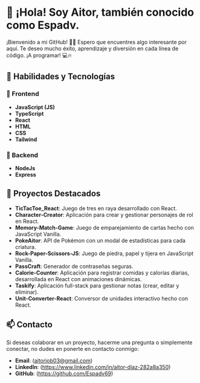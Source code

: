 
# 👋 ¡Hola! Soy Aitor, también conocido como Espadv.

¡Bienvenido a mi GitHub! 🚀✨ Espero que encuentres algo interesante por aquí. Te deseo mucho éxito, aprendizaje y diversión en cada línea de código. ¡A programar! 💻🔥

## 🚀 Habilidades y Tecnologías

### 🌟 Frontend

- **JavaScript (JS)**
- **TypeScript**
- **React**
- **HTML**
- **CSS**
- **Tailwind**

### 🌟 Backend

- **NodeJs**
- **Express**

## 🥇 Proyectos Destacados

- **TicTacToe_React**: Juego de tres en raya desarrollado con React.
- **Character-Creator**: Aplicación para crear y gestionar personajes de rol en React.
- **Memory-Match-Game**: Juego de emparejamiento de cartas hecho con JavaScript Vanilla.
- **PokeAitor**: API de Pokémon con un modal de estadísticas para cada criatura.
- **Rock-Paper-Scissors-JS**: Juego de piedra, papel y tijera en JavaScript Vanilla.
- **PassCraft**: Generador de contraseñas seguras.
- **Calorie-Counter**: Aplicación para registrar comidas y calorías diarias, desarrollada en React con animaciones dinámicas.
- **Taskify**: Aplicación full-stack para gestionar notas (crear, editar y eliminar).
- **Unit-Converter-React**: Conversor de unidades interactivo hecho con React.

## 📫 Contacto

Si deseas colaborar en un proyecto, hacerme una pregunta o simplemente conectar, no dudes en ponerte en contacto conmigo:

- **Email**: (aitorjob03@gmail.com)
- **LinkedIn**: (https://www.linkedin.com/in/aitor-díaz-282a8a350)
- **GitHub**: (https://github.com/Espadv69)

